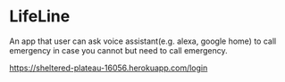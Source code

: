 # LifeLine

An app that user can ask voice assistant(e.g. alexa, google home) to call emergency in case you cannot but need to call emergency.

https://sheltered-plateau-16056.herokuapp.com/login
